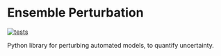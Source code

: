 # Ensemble Perturbation

[![tests](https://github.com/noaa-ocs-modeling/ensemble_perturbation/workflows/tests/badge.svg)](https://github.com/noaa-ocs-modeling/ensemble_perturbation/actions)

Python library for perturbing automated models, to quantify uncertainty.
